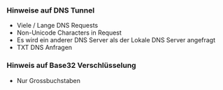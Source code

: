 ### Hinweise auf DNS Tunnel
- Viele / Lange DNS Requests
- Non-Unicode Characters in Request
- Es wird ein anderer DNS Server als der Lokale DNS Server angefragt
- TXT DNS Anfragen

### Hinweis auf Base32 Verschlüsselung
- Nur Grossbuchstaben